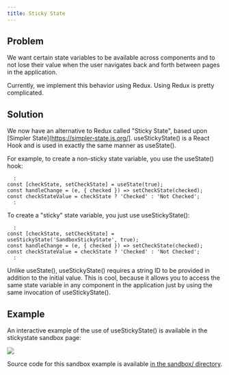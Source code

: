 ```yaml
---
title: Sticky State
---
```


## Problem

We want certain state variables to be available across components and to not lose their value when the user navigates back and forth between pages in the application.

Currently, we implement this behavior using Redux.  Using Redux is pretty complicated.

## Solution

We now have an alternative to Redux called "Sticky State", based upon [Simpler State](https://simpler-state.js.org/].  useStickyState() is a React Hook and is used in exactly the same manner as useState().

For example, to create a non-sticky state variable, you use the useState() hook:

```
  :
const [checkState, setCheckState] = useState(true);
const handleChange = (e, { checked }) => setCheckState(checked);
const checkStateValue = checkState ? 'Checked' : 'Not Checked';
  :
```

To create a "sticky" state variable, you just use useStickyState():

```
  :
const [checkState, setCheckState] = useStickyState('SandboxStickyState', true);
const handleChange = (e, { checked }) => setCheckState(checked);
const checkStateValue = checkState ? 'Checked' : 'Not Checked';
  :
```

Unlike useState(), useStickyState() requires a string ID to be provided in addition to the initial value. This is cool, because it allows you to access the same state variable in any component in the application just by using the same invocation of useStickyState().

## Example

An interactive example of the use of useStickyState() is available in the stickystate sandbox page:

<img src="/img/patterns/sticky-state.png" />

Source code for this sandbox example is available [in the sandbox/ directory](https://github.com/radgrad/radgrad2/tree/master/app/imports/ui/pages/sandbox).